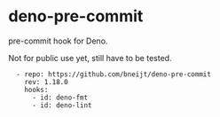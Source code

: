 # deno-pre-commit

pre-commit hook for Deno.

Not for public use yet, still have to be tested.

```
  - repo: https://github.com/bneijt/deno-pre-commit
    rev: 1.18.0
    hooks:
      - id: deno-fmt
      - id: deno-lint
```
